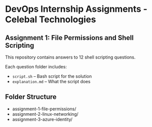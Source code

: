 # DevOps Internship Assignments - Celebal Technologies

## Assignment 1: File Permissions and Shell Scripting

This repository contains answers to 12 shell scripting questions.

Each question folder includes:
- `script.sh` – Bash script for the solution
- `explanation.md` – What the script does

## Folder Structure

- assignment-1-file-permissions/
- assignment-2-linux-networking/
- assignment-3-azure-identity/
